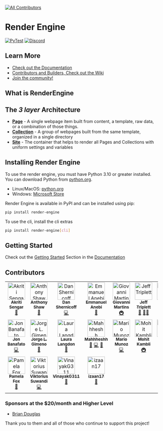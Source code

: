 <!-- ALL-CONTRIBUTORS-BADGE:START - Do not remove or modify this section -->
[![All Contributors](https://img.shields.io/badge/all_contributors-18-orange.svg?style=flat-square)](#contributors-)
<!-- ALL-CONTRIBUTORS-BADGE:END -->

# Render Engine

[![PyTest](https://github.com/kjaymiller/render_engine/actions/workflows/test.yml/badge.svg)](https://github.com/kjaymiller/render_engine/actions/workflows/test.yml)
[![Discord](https://img.shields.io/discord/1174377880118104156?label=Discord&color=purple)](https://discord.gg/2xMQ4j4d8m)

## Learn More

- [Check out the Documentation](https://render-engine.readthedocs.io/en/latest/)
- [Contributors and Builders, Check out the Wiki](https://github.com/render-engine/render-engine/wiki)
- [Join the community!](https://discord.gg/2xMQ4j4d8m)

## What is RenderEngine

## The _3 layer_ Architecture

- **[Page](.github/render_engine/page.html)** - A single webpage item built from content, a template, raw data, or a combination of those things.
- **[Collection](.github/render_engine/collection.html)** - A group of webpages built from the same template, organized in a single directory
- **[Site](.github/render_engine/site.html)** - The container that helps to render all Pages and Collections with uniform settings and variables

## Installing Render Engine

To use the render engine, you must have Python 3.10 or greater installed. You can download Python from [python.org](https://python.org).

- Linux/MacOS: [python.org](https://python.org)
- Windows: [Microsoft Store](https://apps.microsoft.com/store/detail/python-311/9NRWMJP3717K)

Render Engine is available in PyPI and can be installed using pip:

```bash
pip install render-engine
```

To use the cli, install the cli extras

```bash
pip install render-engine[cli]
```

## Getting Started

Check out the [Getting Started](https://render-engine.readthedocs.io/en/latest/page/) Section in the [Documentation](https://render-engine.readthedocs.io)

## Contributors

<!-- ALL-CONTRIBUTORS-LIST:START - Do not remove or modify this section -->
<!-- prettier-ignore-start -->
<!-- markdownlint-disable -->
<table>
  <tbody>
    <tr>
      <td align="center" valign="top" width="14.28%"><a href="https://github.com/Tashuuuu"><img src="https://avatars.githubusercontent.com/u/85075827?v=4?s=57" width="57px;" alt="Akriti Sengar"/><br /><sub><b>Akriti Sengar</b></sub></a><br /><a href="#tool-Tashuuuu" title="Tools">🔧</a></td>
      <td align="center" valign="top" width="14.28%"><a href="https://tonybaloney.github.io/"><img src="https://avatars.githubusercontent.com/u/1532417?v=4?s=57" width="57px;" alt="Anthony Shaw"/><br /><sub><b>Anthony Shaw</b></sub></a><br /><a href="https://github.com/render-engine/render-engine/commits?author=tonybaloney" title="Documentation">📖</a></td>
      <td align="center" valign="top" width="14.28%"><a href="https://brassnet.biz"><img src="https://avatars.githubusercontent.com/u/1806946?v=4?s=57" width="57px;" alt="Dan Shernicoff"/><br /><sub><b>Dan Shernicoff</b></sub></a><br /><a href="https://github.com/render-engine/render-engine/commits?author=brass75" title="Code">💻</a></td>
      <td align="center" valign="top" width="14.28%"><a href="https://github.com/mannyanebi"><img src="https://avatars.githubusercontent.com/u/25439000?v=4?s=57" width="57px;" alt="Emmanuel Anebi"/><br /><sub><b>Emmanuel Anebi</b></sub></a><br /><a href="#plugin-mannyanebi" title="Plugin/utility libraries">🔌</a></td>
      <td align="center" valign="top" width="14.28%"><a href="http://giovannimartins.dev"><img src="https://avatars.githubusercontent.com/u/7796661?v=4?s=57" width="57px;" alt="Giovanni Martins"/><br /><sub><b>Giovanni Martins</b></sub></a><br /><a href="#infra-giovannism20" title="Infrastructure (Hosting, Build-Tools, etc)">🚇</a></td>
      <td align="center" valign="top" width="14.28%"><a href="https://webology.dev"><img src="https://avatars.githubusercontent.com/u/50527?v=4?s=57" width="57px;" alt="Jeff Triplett"/><br /><sub><b>Jeff Triplett</b></sub></a><br /><a href="https://github.com/render-engine/render-engine/commits?author=jefftriplett" title="Documentation">📖</a> <a href="#mentoring-jefftriplett" title="Mentoring">🧑‍🏫</a></td>
      <td align="center" valign="top" width="14.28%"><a href="https://linktr.ee/john0isaac"><img src="https://avatars.githubusercontent.com/u/64026625?v=4?s=57" width="57px;" alt="John Aziz"/><br /><sub><b>John Aziz</b></sub></a><br /><a href="https://github.com/render-engine/render-engine/commits?author=john0isaac" title="Documentation">📖</a> <a href="#maintenance-john0isaac" title="Maintenance">🚧</a> <a href="#userTesting-john0isaac" title="User Testing">📓</a></td>
    </tr>
    <tr>
      <td align="center" valign="top" width="14.28%"><a href="https://www.jonafato.com"><img src="https://avatars.githubusercontent.com/u/392720?v=4?s=57" width="57px;" alt="Jon Banafato"/><br /><sub><b>Jon Banafato</b></sub></a><br /><a href="https://github.com/render-engine/render-engine/commits?author=jonafato" title="Code">💻</a></td>
      <td align="center" valign="top" width="14.28%"><a href="https://github.com/jlgimeno"><img src="https://avatars.githubusercontent.com/u/17421585?v=4?s=57" width="57px;" alt="Jorge L. Gimeno"/><br /><sub><b>Jorge L. Gimeno</b></sub></a><br /><a href="https://github.com/render-engine/render-engine/commits?author=jlgimeno" title="Documentation">📖</a></td>
      <td align="center" valign="top" width="14.28%"><a href="http://lauralangdon.io"><img src="https://avatars.githubusercontent.com/u/48335772?v=4?s=57" width="57px;" alt="Laura Langdon"/><br /><sub><b>Laura Langdon</b></sub></a><br /><a href="https://github.com/render-engine/render-engine/commits?author=LauraLangdon" title="Documentation">📖</a></td>
      <td align="center" valign="top" width="14.28%"><a href="https://github.com/Mahhheshh"><img src="https://avatars.githubusercontent.com/u/100200105?v=4?s=57" width="57px;" alt="Mahhheshh"/><br /><sub><b>Mahhheshh</b></sub></a><br /><a href="https://github.com/render-engine/render-engine/commits?author=Mahhheshh" title="Documentation">📖</a> <a href="https://github.com/render-engine/render-engine/commits?author=Mahhheshh" title="Code">💻</a> <a href="#maintenance-Mahhheshh" title="Maintenance">🚧</a></td>
      <td align="center" valign="top" width="14.28%"><a href="https://www.pythonbynight.com"><img src="https://avatars.githubusercontent.com/u/46942991?v=4?s=57" width="57px;" alt="Mario Munoz"/><br /><sub><b>Mario Munoz</b></sub></a><br /><a href="https://github.com/render-engine/render-engine/commits?author=tataraba" title="Code">💻</a></td>
      <td align="center" valign="top" width="14.28%"><a href="https://github.com/MohitKambli"><img src="https://avatars.githubusercontent.com/u/31406633?v=4?s=57" width="57px;" alt="Mohit Kambli"/><br /><sub><b>Mohit Kambli</b></sub></a><br /><a href="#infra-MohitKambli" title="Infrastructure (Hosting, Build-Tools, etc)">🚇</a></td>
      <td align="center" valign="top" width="14.28%"><a href="https://github.com/OsamaRab3"><img src="https://avatars.githubusercontent.com/u/159753803?v=4?s=57" width="57px;" alt="Osama Rabea "/><br /><sub><b>Osama Rabea </b></sub></a><br /><a href="https://github.com/render-engine/render-engine/commits?author=OsamaRab3" title="Documentation">📖</a> <a href="https://github.com/render-engine/render-engine/commits?author=OsamaRab3" title="Tests">⚠️</a></td>
    </tr>
    <tr>
      <td align="center" valign="top" width="14.28%"><a href="https://www.pamelafox.org"><img src="https://avatars.githubusercontent.com/u/297042?v=4?s=57" width="57px;" alt="Pamela Fox"/><br /><sub><b>Pamela Fox</b></sub></a><br /><a href="https://github.com/render-engine/render-engine/commits?author=pamelafox" title="Documentation">📖</a></td>
      <td align="center" valign="top" width="14.28%"><a href="https://github.com/viktoriussuwandi"><img src="https://avatars.githubusercontent.com/u/68414300?v=4?s=57" width="57px;" alt="Viktorius Suwandi"/><br /><sub><b>Viktorius Suwandi</b></sub></a><br /><a href="https://github.com/render-engine/render-engine/commits?author=viktoriussuwandi" title="Code">💻</a></td>
      <td align="center" valign="top" width="14.28%"><a href="https://github.com/VinayakG311"><img src="https://avatars.githubusercontent.com/u/96966973?v=4?s=57" width="57px;" alt="VinayakG311"/><br /><sub><b>VinayakG311</b></sub></a><br /><a href="#plugin-VinayakG311" title="Plugin/utility libraries">🔌</a></td>
      <td align="center" valign="top" width="14.28%"><a href="https://github.com/Izaan17"><img src="https://avatars.githubusercontent.com/u/93177492?v=4?s=57" width="57px;" alt="izaan17"/><br /><sub><b>izaan17</b></sub></a><br /><a href="#plugin-izaan17" title="Plugin/utility libraries">🔌</a></td>
    </tr>
  </tbody>
</table>

<!-- markdownlint-restore -->
<!-- prettier-ignore-end -->

<!-- ALL-CONTRIBUTORS-LIST:END -->
<!-- prettier-ignore-start -->
<!-- markdownlint-disable -->

<!-- markdownlint-restore -->
<!-- prettier-ignore-end -->

<!-- ALL-CONTRIBUTORS-LIST:END -->

### Sponsors at the $20/month and Higher Level

- [Brian Douglas](https://github.com/bdougie)

Thank you to them and all of those who continue to support this project!
